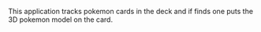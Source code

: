 This application tracks pokemon cards in the deck and if finds one puts the 3D pokemon model on the card.
